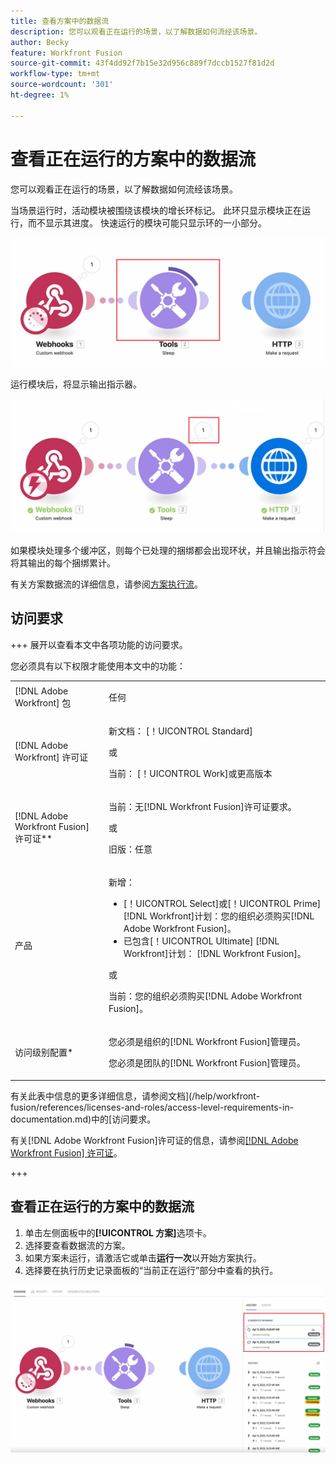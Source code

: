 ```yaml
---
title: 查看方案中的数据流
description: 您可以观看正在运行的场景，以了解数据如何流经该场景。
author: Becky
feature: Workfront Fusion
source-git-commit: 43f4dd92f7b15e32d956c889f7dccb1527f81d2d
workflow-type: tm+mt
source-wordcount: '301'
ht-degree: 1%

---
```


# 查看正在运行的方案中的数据流

您可以观看正在运行的场景，以了解数据如何流经该场景。

当场景运行时，活动模块被围绕该模块的增长环标记。 此环只显示模块正在运行，而不显示其进度。 快速运行的模块可能只显示环的一小部分。

![在模块周围振铃](assets/ring-around-module.png)

运行模块后，将显示输出指示器。

![输出指示器](assets/data-flow-output.png)

如果模块处理多个缓冲区，则每个已处理的捆绑都会出现环状，并且输出指示符会将其输出的每个捆绑累计。

有关方案数据流的详细信息，请参阅[方案执行流](/help/workfront-fusion/references/scenarios/scenario-execution-flow.md)。

## 访问要求

+++ 展开以查看本文中各项功能的访问要求。

您必须具有以下权限才能使用本文中的功能：

<table style="table-layout:auto">
 <col> 
 <col> 
 <tbody> 
  <tr> 
   <td role="rowheader">[!DNL Adobe Workfront] 包</td> 
   <td> <p>任何</p> </td> 
  </tr> 
  <tr data-mc-conditions=""> 
   <td role="rowheader">[!DNL Adobe Workfront] 许可证</td> 
   <td> <p>新文档： [！UICONTROL Standard]</p><p>或</p><p>当前： [！UICONTROL Work]或更高版本</p> </td> 
  </tr> 
  <tr> 
   <td role="rowheader">[!DNL Adobe Workfront Fusion] 许可证**</td> 
   <td>
   <p>当前：无[!DNL Workfront Fusion]许可证要求。</p>
   <p>或</p>
   <p>旧版：任意 </p>
   </td> 
  </tr> 
  <tr> 
   <td role="rowheader">产品</td> 
   <td>
   <p>新增：</p> <ul><li>[！UICONTROL Select]或[！UICONTROL Prime] [!DNL Workfront]计划：您的组织必须购买[!DNL Adobe Workfront Fusion]。</li><li>已包含[！UICONTROL Ultimate] [!DNL Workfront]计划： [!DNL Workfront Fusion]。</li></ul>
   <p>或</p>
   <p>当前：您的组织必须购买[!DNL Adobe Workfront Fusion]。</p>
   </td> 
  </tr>
  <tr data-mc-conditions=""> 
   <td role="rowheader">访问级别配置*</td> 
   <td> 
     <p>您必须是组织的[!DNL Workfront Fusion]管理员。</p>
     <p>您必须是团队的[!DNL Workfront Fusion]管理员。</p>
   </td> 
  </tr> 
   </td> 
  </tr> 
 </tbody> 
</table>

有关此表中信息的更多详细信息，请参阅文档](/help/workfront-fusion/references/licenses-and-roles/access-level-requirements-in-documentation.md)中的[访问要求。

有关[!DNL Adobe Workfront Fusion]许可证的信息，请参阅[[!DNL Adobe Workfront Fusion] 许可证](/help/workfront-fusion/set-up-and-manage-workfront-fusion/licensing-operations-overview/license-automation-vs-integration.md)。

+++

## 查看正在运行的方案中的数据流

1. 单击左侧面板中的&#x200B;**[!UICONTROL 方案]**&#x200B;选项卡。
1. 选择要查看数据流的方案。
1. 如果方案未运行，请激活它或单击&#x200B;**运行一次**&#x200B;以开始方案执行。
1. 选择要在执行历史记录面板的“当前正在运行”部分中查看的执行。

![当前正在运行](assets/currently-running.png)


